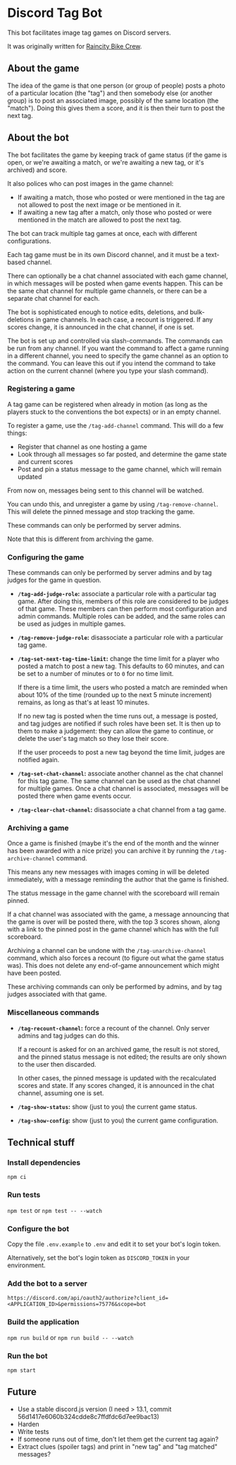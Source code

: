 Discord Tag Bot
===============

This bot facilitates image tag games on Discord servers.

It was originally written for [Raincity Bike Crew](https://www.raincitybikecrew.com/).

About the game
--------------

The idea of the game is that one person (or group of people) posts a photo of a particular location
(the "tag")
and then somebody else (or another group) is to post an associated image,
possibly of the same location (the "match").
Doing this gives them a score, and it is then their turn to post the next tag.

About the bot
-------------

The bot facilitates the game by keeping track of game status
(if the game is open,
or we're awaiting a match,
or we're awaiting a new tag,
or it's archived)
and score.

It also polices who can post images in the game channel:

- If awaiting a match,
  those who posted or were mentioned in the tag
  are not allowed to post the next image or be mentioned in it.
- If awaiting a new tag after a match,
  only those who posted or were mentioned in the match
  are allowed to post the next tag.

The bot can track multiple tag games at once,
each with different configurations.

Each tag game must be in its own Discord channel,
and it must be a text-based channel.

There can optionally be a chat channel associated with each game channel,
in which messages will be posted when game events happen.
This can be the same chat channel for multiple game channels,
or there can be a separate chat channel for each.

The bot is sophisticated enough to notice edits, deletions, and bulk-deletions in game channels.
In each case, a recount is triggered.
If any scores change, it is announced in the chat channel, if one is set.

The bot is set up and controlled via slash-commands.
The commands can be run from any channel.
If you want the command to affect a game running in a different channel,
you need to specify the game channel as an option to the command.
You can leave this out if you intend the command to take action on the current channel
(where you type your slash command).

### Registering a game

A tag game can be registered when already in motion
(as long as the players stuck to the conventions the bot expects)
or in an empty channel.

To register a game, use the `/tag-add-channel` command.
This will do a few things:

- Register that channel as one hosting a game
- Look through all messages so far posted,
  and determine the game state and current scores
- Post and pin a status message to the game channel,
  which will remain updated

From now on, messages being sent to this channel will be watched.

You can undo this, and unregister a game by using `/tag-remove-channel`.
This will delete the pinned message and stop tracking the game.

These commands can only be performed by server admins.

Note that this is different from archiving the game.

### Configuring the game

These commands can only be performed by server admins
and by tag judges for the game in question.

- **`/tag-add-judge-role`:** associate a particular role with a particular tag game.
  After doing this, members of this role are considered to be judges of that game.
  These members can then perform most configuration and admin commands.
  Multiple roles can be added,
  and the same roles can be used as judges in multiple games.

- **`/tag-remove-judge-role`:** disassociate a particular role with a particular tag game.

- **`/tag-set-next-tag-time-limit`:** change the time limit for a player who posted a match
  to post a new tag.
  This defaults to 60 minutes, and can be set to a number of minutes
  or to `0` for no time limit.

  If there is a time limit,
  the users who posted a match are reminded when about 10% of the time
  (rounded up to the next 5 minute increment) remains,
  as long as that's at least 10 minutes.

  If no new tag is posted when the time runs out,
  a message is posted,
  and tag judges are notified if such roles have been set.
  It is then up to them to make a judgement:
  they can allow the game to continue,
  or delete the user's tag match so they lose their score.

  If the user proceeds to post a new tag beyond the time limit,
  judges are notified again.

- **`/tag-set-chat-channel`:** associate another channel as the chat channel for this tag game.
  The same channel can be used as the chat channel for multiple games.
  Once a chat channel is associated, messages will be posted there when game events occur.

- **`/tag-clear-chat-channel`:** disassociate a chat channel from a tag game.

### Archiving a game

Once a game is finished
(maybe it's the end of the month and the winner has been awarded with a nice prize)
you can archive it by running the `/tag-archive-channel` command.

This means any new messages with images coming in will be deleted immediately,
with a message reminding the author that the game is finished.

The status message in the game channel with the scoreboard will remain pinned.

If a chat channel was associated with the game,
a message announcing that the game is over will be posted there,
with the top 3 scores shown,
along with a link to the pinned post in the game channel
which has with the full scoreboard.

Archiving a channel can be undone with the `/tag-unarchive-channel` command,
which also forces a recount
(to figure out what the game status was).
This does not delete any end-of-game announcement which might have been posted.

These archiving commands can only be performed by admins,
and by tag judges associated with that game.

### Miscellaneous commands

- **`/tag-recount-channel`:** force a recount of the channel.
  Only server admins and tag judges can do this.

  If a recount is asked for on an archived game, the result is not stored,
  and the pinned status message is not edited;
  the results are only shown to the user then discarded.

  In other cases, the pinned message is updated with the recalculated scores and state.
  If any scores changed, it is announced in the chat channel, assuming one is set.

- **`/tag-show-status`:** show (just to you) the current game status.

- **`/tag-show-config`:** show (just to you) the current game configuration.

Technical stuff
---------------

### Install dependencies

`npm ci`

### Run tests

`npm test` or `npm test -- --watch`

### Configure the bot

Copy the file `.env.example` to `.env`
and edit it to set your bot's login token.

Alternatively, set the bot's login token as `DISCORD_TOKEN` in your environment.

### Add the bot to a server

`https://discord.com/api/oauth2/authorize?client_id=<APPLICATION_ID>&permissions=75776&scope=bot`

### Build the application

`npm run build` or `npm run build -- --watch`

### Run the bot

`npm start`

Future
------

- Use a stable discord.js version (I need > 13.1, commit 56d1417e6060b324cdde8c7ffdfdc6d7ee9bac13)
- Harden
- Write tests
- If someone runs out of time, don't let them get the current tag again?
- Extract clues (spoiler tags) and print in "new tag" and "tag matched" messages?
